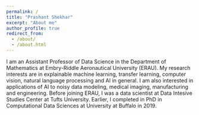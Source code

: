 ```yaml
---
permalink: /
title: "Prashant Shekhar"
excerpt: "About me"
author_profile: true
redirect_from: 
  - /about/
  - /about.html
---
```


I am an Assistant Professor of Data Science in the Department of Mathematics at Embry-Riddle Aeronautical University (ERAU). My research interests are in explainable machine learning, transfer learning, computer vision, natural language processing and AI in general. I am also interested in applications of AI to noisy data modeling, medical imaging, manufacturing and engineering. Before joining ERAU, I was a data scientist at Data Intesive Studies Center at Tufts University. Earlier, I completed in PhD in Computational Data Sciences at University at Buffalo in 2019.
